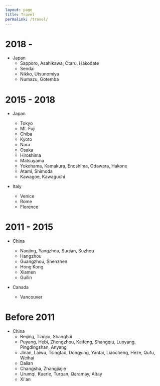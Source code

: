 ```yaml
---
layout: page
title: Travel
permalink: /travel/
---
```

2018 - 
======
* Japan
  * Sapporo, Asahikawa, Otaru, Hakodate
  * Sendai
  * Nikko, Utsunomiya
  * Numazu, Gotemba

2015 - 2018
======
* Japan
  * Tokyo
  * Mt. Fuji
  * Chiba
  * Kyoto
  * Nara
  * Osaka
  * Hiroshima
  * Matsuyama
  * Yokohama, Kamakura, Enoshima, Odawara, Hakone
  * Atami, Shimoda
  * Kawagoe, Kawaguchi
  
* Italy
  * Venice
  * Rome
  * Florence

2011 - 2015
======
* China
  * Nanjing, Yangzhou, Suqian, Suzhou
  * Hangzhou
  * Guangzhou, Shenzhen
  * Hong Kong
  * Xiamen
  * Guilin
  
* Canada
  * Vancouver
  
Before 2011
======
* China
  * Beijing, Tianjin, Shanghai
  * Puyang, Hebi, Zhengzhou, Kaifeng, Shangqiu, Luoyang, Pingdingshan, Anyang
  * Jinan, Laiwu, Tsingtao, Dongying, Yantai, Liaocheng, Heze, Qufu, Weihai
  * Dalian
  * Changsha, Zhangjiajie
  * Urumqi, Kuerle, Turpan, Qaramay, Altay
  * Xi'an
